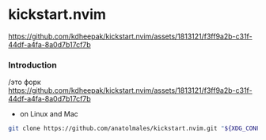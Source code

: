 # kickstart.nvim

https://github.com/kdheepak/kickstart.nvim/assets/1813121/f3ff9a2b-c31f-44df-a4fa-8a0d7b17cf7b

### Introduction

/это форк https://github.com/kdheepak/kickstart.nvim/assets/1813121/f3ff9a2b-c31f-44df-a4fa-8a0d7b17cf7b

- on Linux and Mac
```sh
git clone https://github.com/anatolmales/kickstart.nvim.git "${XDG_CONFIG_HOME:-$HOME/.config}"/nvim
```

